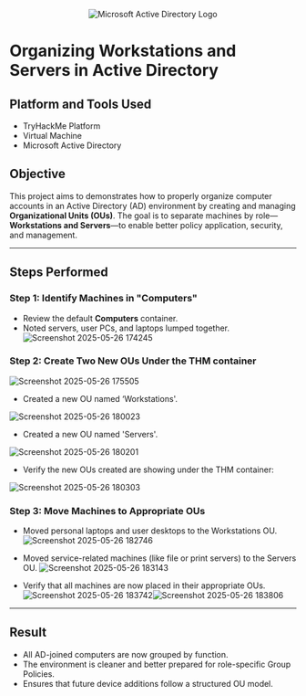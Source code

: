 <p align="center">
<img src="https://i.imgur.com/pU5A58S.png" alt="Microsoft Active Directory Logo"/>

# Organizing Workstations and Servers in Active Directory

## Platform and Tools Used
- TryHackMe Platform
- Virtual Machine
- Microsoft Active Directory

## Objective 
This project aims to demonstrates how to properly organize computer accounts in an Active Directory (AD) environment by creating and managing **Organizational Units (OUs)**. The goal is to separate machines by role—**Workstations and Servers**—to enable better policy application, security, and management.
___

 ## Steps Performed

 ###  Step 1: Identify Machines in "Computers"
- Review the default **Computers** container.
- Noted servers, user PCs, and laptops lumped together.
![Screenshot 2025-05-26 174245](https://github.com/user-attachments/assets/550493bc-cd0d-4772-a31d-3c39f988f25e)

### Step 2: Create Two New OUs Under the THM container 

![Screenshot 2025-05-26 175505](https://github.com/user-attachments/assets/9fae1c63-b794-4d06-ae69-5f8bf22aefb4)

 - Created a new OU named ‘Workstations'.
    
![Screenshot 2025-05-26 180023](https://github.com/user-attachments/assets/319b3917-ab01-4091-83a9-3a3f3947ed49)

- Created a new OU named 'Servers'.
  
![Screenshot 2025-05-26 180201](https://github.com/user-attachments/assets/df0c72ef-17f9-4f08-a22d-62dc2d9270f1)

- Verify the new OUs created are showing under the THM container:

 ![Screenshot 2025-05-26 180303](https://github.com/user-attachments/assets/eaf2b5d8-db1e-46c5-a401-7259a3d225c9)

 ### Step 3: Move Machines to Appropriate OUs

 - Moved personal laptops and user desktops to the Workstations OU.
![Screenshot 2025-05-26 182746](https://github.com/user-attachments/assets/c4392757-6ac7-40d8-8b39-5dbf87010a18)

- Moved service-related machines (like file or print servers) to the Servers OU.
![Screenshot 2025-05-26 183143](https://github.com/user-attachments/assets/3a9e9d23-d180-4ffd-8504-e072fcda9e49)

- Verify that all machines are now placed in their appropriate OUs.
 ![Screenshot 2025-05-26 183742](https://github.com/user-attachments/assets/39743646-8f44-4856-96b7-8022522e321c)![Screenshot 2025-05-26 183806](https://github.com/user-attachments/assets/35909d2d-859a-4839-949e-d218e831c3f5)
___

## Result 

- All AD-joined computers are now grouped by function.
- The environment is cleaner and better prepared for role-specific Group Policies.
- Ensures that future device additions follow a structured OU model.


